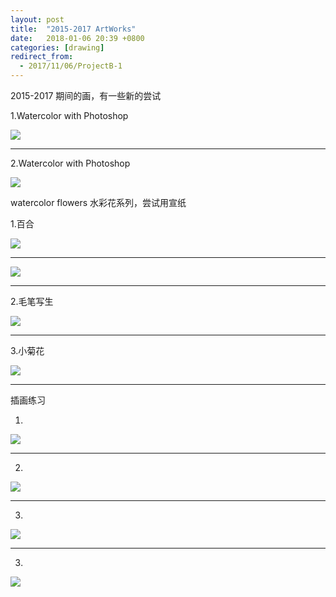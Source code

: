 ```yaml
---
layout: post
title:  "2015-2017 ArtWorks"
date:   2018-01-06 20:39 +0800
categories: [drawing]
redirect_from:
  - 2017/11/06/ProjectB-1
---
```


2015-2017 期间的画，有一些新的尝试



1.Watercolor with Photoshop 



![](https://wx1.sinaimg.cn/mw690/698f3196gy1g0qizbpd6vj20nm0dwgmu.jpg)



------



2.Watercolor with Photoshop 

![](https://wx1.sinaimg.cn/mw690/698f3196gy1g0qizbsbv6j219c0qo77a.jpg)





watercolor flowers 水彩花系列，尝试用宣纸

1.百合

![](http://wx2.sinaimg.cn/mw690/698f3196gy1fl8rdim5j9j20mf0sgadt.jpg)



------



![](http://wx3.sinaimg.cn/mw690/698f3196gy1fl8rdgtz12j20lc0sgtfj.jpg)



------



2.毛笔写生

![](http://wx3.sinaimg.cn/mw690/698f3196gy1fl8s0x41zaj20r30sgaej.jpg)



------



3.小菊花

![](https://wx4.sinaimg.cn/mw690/698f3196gy1g0qizcc5scj20u0140nls.jpg)



------



插画练习

1.

![](http://wx1.sinaimg.cn/mw690/698f3196gy1fl8sg8lbz4j20xr190x6p.jpg)



------



2.

![](http://wx1.sinaimg.cn/mw690/698f3196gy1ftuoepkq16j21kw23vx6p.jpg)



------



3.

![](http://wx2.sinaimg.cn/mw690/698f3196gy1fl9yvfqnonj22e036oe81.jpg)



------



3.

![](http://wx2.sinaimg.cn/mw690/698f3196gy1fl9yve2ddij22e036okjl.jpg)

